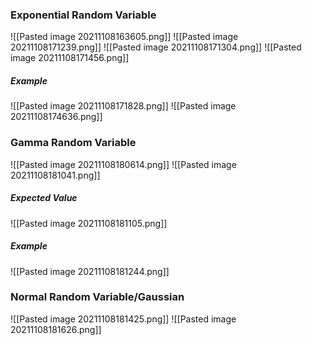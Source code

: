 ### Exponential Random Variable
![[Pasted image 20211108163605.png]]
![[Pasted image 20211108171239.png]]
![[Pasted image 20211108171304.png]]
![[Pasted image 20211108171456.png]]
##### Example
![[Pasted image 20211108171828.png]]
![[Pasted image 20211108174636.png]]

### Gamma Random Variable
![[Pasted image 20211108180614.png]]
![[Pasted image 20211108181041.png]]
##### Expected Value
![[Pasted image 20211108181105.png]]
##### Example
![[Pasted image 20211108181244.png]]

### Normal Random Variable/Gaussian 
![[Pasted image 20211108181425.png]]
![[Pasted image 20211108181626.png]]